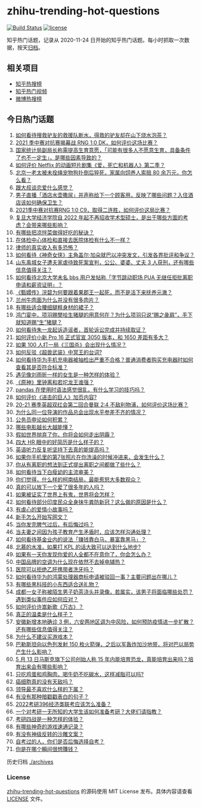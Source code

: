 # zhihu-trending-hot-questions

[![Build Status](https://github.com/justjavac/zhihu-trending-hot-questions/workflows/ci/badge.svg?branch=master)](https://github.com/justjavac/zhihu-trending-hot-questions/actions)
[![license](https://img.shields.io/github/license/justjavac/zhihu-trending-hot-questions)](https://github.com/justjavac/zhihu-trending-hot-questions/blob/master/LICENSE)

知乎热门话题，记录从 2020-11-24 日开始的知乎热门话题。每小时抓取一次数据，按天[归档](./archives)。

## 相关项目

- [知乎热搜榜](https://github.com/justjavac/zhihu-trending-top-search)
- [知乎热门视频](https://github.com/justjavac/zhihu-trending-hot-video)
- [微博热搜榜](https://github.com/justjavac/weibo-trending-hot-search)

## 今日热门话题

<!-- BEGIN -->
<!-- 最后更新时间 Sat May 15 2021 06:02:34 GMT+0800 (China Standard Time) -->

1. [如何看待搜救驴友的救援队断水，得救的驴友却在山下烧水泡茶？](https://www.zhihu.com/question/459310609)
2. [2021 季中赛对抗赛揭幕战 RNG 1:0
   DK，如何评价这场比赛？](https://www.zhihu.com/question/459459475)
3. [国家统计局副局长称需提高生育意愿，「可能有很多人不愿意生育，具备条件了也不一定生」，是哪些因素导致的？](https://www.zhihu.com/question/459227388)
4. [如何评价 Netflix
   的动画短片剧集《爱，死亡和机器人》第二季？](https://www.zhihu.com/question/459134092)
5. [北京一老太被未拴绳宠物狗扑倒后猝死，家属向饲养人索赔 80
   余万元，你怎么看？](https://www.zhihu.com/question/459188941)
6. [跟大叔谈恋爱什么感觉？](https://www.zhihu.com/question/319597687)
7. [男子直播「酒店水壶撒尿」并声称给下一个顾客用，反映了哪些问题？入住酒店该如何确保卫生？](https://www.zhihu.com/question/459371363)
8. [2021季中赛对抗赛RNG 1:0
   C9，取得二连胜，如何评价这局比赛？](https://www.zhihu.com/question/459488940)
9. [复旦大学经济学院自 2022
   年起不再招收学术型硕士，是出于哪些方面的考虑？会带来哪些影响？](https://www.zhihu.com/question/458991146)
10. [有哪些把凉拌菜做得好吃的秘诀？](https://www.zhihu.com/question/327948969)
11. [在体检中心体检和直接去医院体检有什么不一样？](https://www.zhihu.com/question/24536825)
12. [律师的真实收入有多恐怖？](https://www.zhihu.com/question/360433896)
13. [如何看待《神奇女侠》主角盖尔·加朵就巴以冲突发文，引发各界批评和争议？](https://www.zhihu.com/question/459349054)
14. [山东禹城女子遭夫家虐待致死案宣判，公公、婆婆、丈夫 3
    人获刑，还有哪些信息值得关注？](https://www.zhihu.com/question/459407000)
15. [如何看待北京大学未名 bbs 用户发帖称「字节跳动职场 PUA
    无继任拒批离职申请和薪资证明」？](https://www.zhihu.com/question/459317193)
16. [《甄嬛传》浣碧为何要跟着果郡王一起死，而不是活下来抚养元澈？](https://www.zhihu.com/question/433789518)
17. [兰州牛肉面为什么并没有很多肉片？](https://www.zhihu.com/question/448755182)
18. [有哪些适合腰细腿粗身材的裙子？](https://www.zhihu.com/question/451854465)
19. [鸿门宴中，项羽赐樊哙生猪腿的用意何在？为什么项羽只说“赐之彘肩”，手下就知道赐“生”猪腿？](https://www.zhihu.com/question/19870339)
20. [如何看待朱一龙起诉造谣者，首轮诉讼完成并持续取证？](https://www.zhihu.com/question/459455006)
21. [如何评价小新 Pro 16 正式官宣 3050 版本，和 1650
    差距有多大？](https://www.zhihu.com/question/459174182)
22. [如果 100 人打一局《三国杀》会出现什么情况？](https://www.zhihu.com/question/458748936)
23. [如何反驳《超兽武装》中冥王的台词?](https://www.zhihu.com/question/453809133)
24. [如何看待华为手机充电器被抽检出严重不合格？普通消费者购买充电器时如何查看其是否符合标准？](https://www.zhihu.com/question/459365657)
25. [遇见像刘雨昕一样的女生是一种怎样的体验？](https://www.zhihu.com/question/458764364)
26. [《原神》里钟离和若坨龙王谁强？](https://www.zhihu.com/question/455513453)
27. [pandas 在使用时语法感觉很乱，有什么学习的技巧吗？](https://www.zhihu.com/question/289788451)
28. [如何评价《进击的巨人》加页内容?](https://www.zhihu.com/question/458917406)
29. [20-21 赛季英超双红会第二回合曼联 2:4
    不敌利物浦，如何评价这场比赛？](https://www.zhihu.com/question/459329808)
30. [为什么同一位导演的作品总会出现水平参差不齐的情况？](https://www.zhihu.com/question/457590938)
31. [公务员申论如何积累？](https://www.zhihu.com/question/62703465)
32. [哪些电影越长大越能懂？](https://www.zhihu.com/question/453278386)
33. [假如世界抛弃了你，你将会如何走出阴霾？](https://www.zhihu.com/question/454120128)
34. [四大 HR 眼中的好简历是什么样子的？](https://www.zhihu.com/question/270327306)
35. [英语听力反复听坚持下去真的能提高吗？](https://www.zhihu.com/question/25869262)
36. [如果你手机里的第7张照片在你洗澡的时候冲进来，会发生什么？](https://www.zhihu.com/question/405633395)
37. [你从有离职的想法到正式提出离职之间都做了些什么？](https://www.zhihu.com/question/459123577)
38. [如何看待当下白瘦幼的主流审美？](https://www.zhihu.com/question/63812554)
39. [你们觉得，什么样的柯南结局，最能惹怒大多数观众？](https://www.zhihu.com/question/336378614)
40. [真的可以放下一个爱了很多年的人吗？](https://www.zhihu.com/question/453855079)
41. [如果被证实了世界上有鬼，世界将会怎样？](https://www.zhihu.com/question/405528524)
42. [如何看待部分印度民众全身抹牛粪防新冠？这么做的原因是什么？](https://www.zhihu.com/question/459344479)
43. [有虐心的爱情小故事吗？](https://www.zhihu.com/question/381394515)
44. [新手怎么开始写网文？](https://www.zhihu.com/question/454846719)
45. [当你发完脾气过后，有后悔过吗？](https://www.zhihu.com/question/450090677)
46. [当夫妻之间因为孩子教育产生矛盾时，应该怎样沟通处理？](https://www.zhihu.com/question/457762381)
47. [如何看待基金业内的说法「赚钱靠白马，暴富靠黑马」？](https://www.zhihu.com/question/458871834)
48. [北慕的水准，如果打 KPL 的话大致可以达到什么地步?](https://www.zhihu.com/question/457025589)
49. [如果有一天你发现你爱的人全都不在意你了，你会怎么办？](https://www.zhihu.com/question/456409558)
50. [中国品牌的空调为什么现在依然不去掉电辅热？](https://www.zhihu.com/question/437041385)
51. [医院可以拒绝乙肝携带者洗牙吗？](https://www.zhihu.com/question/64913982)
52. [如何看待华为的鸿蒙处理器商标申请被驳回一事？主要问题出在哪儿？](https://www.zhihu.com/question/459040169)
53. [有哪些黑科技的小东西适合送礼物？](https://www.zhihu.com/question/267703735)
54. [成都一女子称被陌生男子奶茶浇头并录像，若属实，该男子将面临哪些处罚？遇到类似事件应如何应对？](https://www.zhihu.com/question/459197699)
55. [如何评价许嵩新歌《万古》？](https://www.zhihu.com/question/459309716)
56. [真正的温柔是什么样子？](https://www.zhihu.com/question/374915368)
57. [安徽新增本地确诊 3
    例，六安两地区调为中风险，如何预防疫情进一步扩散？还有哪些信息值得关注？](https://www.zhihu.com/question/459297033)
58. [为什么不建议买游戏本？](https://www.zhihu.com/question/406822764)
59. [巴勒斯坦向以色列发射 150
    枚火箭弹，之后以军轰炸加沙地带，将对巴以局势产生什么影响？](https://www.zhihu.com/question/458956080)
60. [5 月 13 日马斯克旗下公司创始人称 15
    年内能培育恐龙，真能培育出来吗？培育出来会有哪些影响？](https://www.zhihu.com/question/459235882)
61. [只吃鸡蛋和鸡胸肉，喝牛奶不吃碳水，这样减脂可以吗?](https://www.zhihu.com/question/419594552)
62. [癌细胞真的没有天敌吗？](https://www.zhihu.com/question/443608344)
63. [领导最不喜欢什么样的下属？](https://www.zhihu.com/question/401065430)
64. [有没有那种暗戳戳表白的句子？](https://www.zhihu.com/question/300244719)
65. [2022考研396经济类联考应该怎么准备？](https://www.zhihu.com/question/438333880)
66. [一个对考研一无所知的大学生该如何准备考研？大佬们请指教？](https://www.zhihu.com/question/62653700)
67. [考研四战是一种怎样的体验？](https://www.zhihu.com/question/53757945)
68. [有哪些神奇的游戏速通记录？](https://www.zhihu.com/question/458843261)
69. [有没有神级反转的沙雕文案？](https://www.zhihu.com/question/452293238)
70. [自考过的人，你们是否后悔选择自考？](https://www.zhihu.com/question/337908624)
71. [你是在哪个瞬间很想賺钱？](https://www.zhihu.com/question/451973989)

<!-- END -->

历史归档 [./archives](./archives)

### License

[zhihu-trending-hot-questions](https://github.com/justjavac/zhihu-trending-hot-questions)
的源码使用 MIT License 发布。具体内容请查看 [LICENSE](./LICENSE) 文件。
